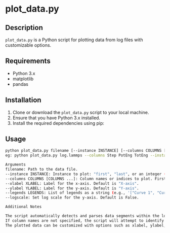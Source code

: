 # plot_data.py

## Description

`plot_data.py` is a Python script for plotting data from log files with customizable options.

## Requirements

- Python 3.x
- matplotlib
- pandas

## Installation

1. Clone or download the `plot_data.py` script to your local machine.
2. Ensure that you have Python 3.x installed.
3. Install the required dependencies using pip:


## Usage

```bash
python plot_data.py filename [--instance INSTANCE] [--columns COLUMNS [COLUMNS ...]] [--xlabel XLABEL] [--ylabel YLABEL] [--legends LEGENDS] [--logscale]
eg: python plot_data.py log.lammps --columns Step PotEng TotEng --instance last --xlabel "Timestep" --ylabel "Energy" --legends '["PE","Total"]'

Arguments
filename: Path to the data file.
--instance INSTANCE: Instance to plot: "first", "last", or an integer (1-based). Default is "first".
--columns COLUMNS [COLUMNS ...]: Column names or indices to plot. First one is x-axis, followed by one or more y-axis columns.
--xlabel XLABEL: Label for the x-axis. Default is "X-axis".
--ylabel YLABEL: Label for the y-axis. Default is "Y-axis".
--legends LEGENDS: List of legends as a string (e.g., '["Curve 1", "Curve 2"]'). Default is None.
--logscale: Set log scale for the y-axis. Default is False.

Additional Notes

The script automatically detects and parses data segments within the log file based on the provided column names.
If column names are not specified, the script will attempt to identify them from the header line in the log file.
The plotted data can be customized with options such as xlabel, ylabel, legends, and logscale.

